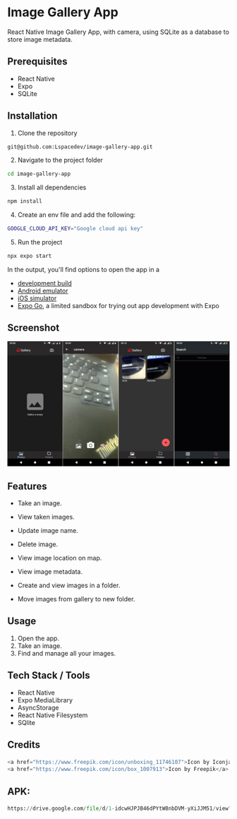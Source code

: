 # Image Gallery App

React Native Image Gallery App, with camera, using SQLite as a database to store image metadata.

## Prerequisites

- React Native
- Expo
- SQLite

## Installation

1. Clone the repository

```bash
git@github.com:Lspacedev/image-gallery-app.git
```

2. Navigate to the project folder

```bash
cd image-gallery-app
```

3.  Install all dependencies

```bash
npm install
```

4. Create an env file and add the following:

```bash
GOOGLE_CLOUD_API_KEY="Google cloud api key"
```

5. Run the project

```bash
npx expo start
```

In the output, you'll find options to open the app in a

- [development build](https://docs.expo.dev/develop/development-builds/introduction/)
- [Android emulator](https://docs.expo.dev/workflow/android-studio-emulator/)
- [iOS simulator](https://docs.expo.dev/workflow/ios-simulator/)
- [Expo Go](https://expo.dev/go), a limited sandbox for trying out app development with Expo

## Screenshot

![screenshot](assets/images/screenshot.png)

## Features

- Take an image.
- View taken images.
- Update image name.
- Delete image.
- View image location on map.

- View image metadata.
- Create and view images in a folder.
- Move images from gallery to new folder.

## Usage

1. Open the app.
2. Take an image.
3. Find and manage all your images.

## Tech Stack / Tools

- React Native
- Expo MediaLibrary
- AsyncStorage
- React Native Filesystem
- SQlite

## Credits

```python
<a href="https://www.freepik.com/icon/unboxing_11746107">Icon by Iconjam</a>
<a href="https://www.freepik.com/icon/box_1007913">Icon by Freepik</a>
```

## APK:

```python
https://drive.google.com/file/d/1-idcwHJPJB46dPYtW8nbDVM-yXiJJM51/view?usp=sharing
```
